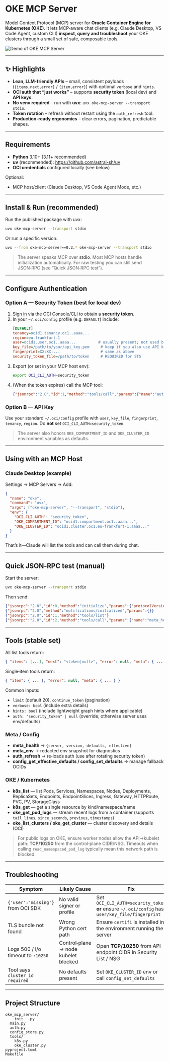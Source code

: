 # OKE MCP Server

Model Context Protocol (MCP) server for **Oracle Container Engine for Kubernetes (OKE)**. It lets MCP‑aware chat clients (e.g. Claude Desktop, VS Code Agent, custom CLI) **inspect, query and troubleshoot** your OKE clusters through a small set of safe, composable tools.

![Demo of OKE MCP Server](https://raw.githubusercontent.com/ronsevetoci/oke-mcp-server/main/assets/demo.gif)

---

## ✨ Highlights

- **Lean, LLM‑friendly APIs** – small, consistent payloads (`{items,next,error}` / `{item,error}`) with optional `verbose` and `hints`.
- **OCI auth that “just works”** – supports **security token** (local dev) and **API keys**.
- **No venv required** – run with **uvx**: `uvx oke-mcp-server --transport stdio`.
- **Token rotation** – refresh without restart using the `auth_refresh` tool.
- **Production‑ready ergonomics** – clear errors, pagination, predictable shapes.

---

## Requirements

- **Python** 3.10+ (3.11+ recommended)
- **uv** (recommended): <https://github.com/astral-sh/uv>
- **OCI credentials** configured locally (see below)

Optional:
- MCP host/client (Claude Desktop, VS Code Agent Mode, etc.)

---

## Install & Run (recommended)

Run the published package with uvx:

```bash
uvx oke-mcp-server --transport stdio
```

Or run a specific version:

```bash
uvx --from oke-mcp-server==0.2.* oke-mcp-server --transport stdio
```

> The server speaks MCP over **stdio**. Most MCP hosts handle initialization automatically. For raw testing you can still send JSON‑RPC (see “Quick JSON‑RPC test”).

---

## Configure Authentication

### Option A — Security Token (best for local dev)

1. Sign in via the OCI Console/CLI to obtain a **security token**.
2. In your `~/.oci/config` profile (e.g. `DEFAULT`) include:
   ```ini
   [DEFAULT]
   tenancy=ocid1.tenancy.oc1..aaaa...
   region=eu-frankfurt-1
   user=ocid1.user.oc1..aaaa...          # usually present; not used by STS signer
   key_file=/path/to/your/api_key.pem     # keep if you also use API key flows
   fingerprint=XX:XX:...                  # same as above
   security_token_file=/path/to/token     # REQUIRED for STS
   ```
3. Export (or set in your MCP host env):
   ```bash
   export OCI_CLI_AUTH=security_token
   ```
4. (When the token expires) call the MCP tool:
   ```json
   {"jsonrpc":"2.0","id":1,"method":"tools/call","params":{"name":"auth_refresh","arguments":{}}}
   ```

### Option B — API Key

Use your standard `~/.oci/config` profile with `user`, `key_file`, `fingerprint`, `tenancy`, `region`. Do **not** set `OCI_CLI_AUTH=security_token`.

> The server also honors `OKE_COMPARTMENT_ID` and `OKE_CLUSTER_ID` environment variables as defaults.

---

## Using with an MCP Host

### Claude Desktop (example)

Settings → MCP Servers → Add:

```json
{
  "name": "oke",
  "command": "uvx",
  "args": ["oke-mcp-server", "--transport", "stdio"],
  "env": {
    "OCI_CLI_AUTH": "security_token",
    "OKE_COMPARTMENT_ID": "ocid1.compartment.oc1..aaaa...",
    "OKE_CLUSTER_ID": "ocid1.cluster.oc1.eu-frankfurt-1.aaaa..."
  }
}
```

That’s it—Claude will list the tools and can call them during chat.

---

## Quick JSON‑RPC test (manual)

Start the server:

```bash
uvx oke-mcp-server --transport stdio
```

Then send:

```json
{"jsonrpc":"2.0","id":0,"method":"initialize","params":{"protocolVersion":"2024-11-05","capabilities":{},"clientInfo":{"name":"manual","version":"0.0.0"}}}
{"jsonrpc":"2.0","method":"notifications/initialized","params":{}}
{"jsonrpc":"2.0","id":1,"method":"tools/list"}
{"jsonrpc":"2.0","id":2,"method":"tools/call","params":{"name":"meta_health","arguments":{}}}
```

---

## Tools (stable set)

All list tools return:

```json
{ "items": [...], "next": "<token|null>", "error": null, "meta": { ... } }
```

Single‑item tools return:

```json
{ "item": { ... }, "error": null, "meta": { ... } }
```

Common inputs:
- `limit` (default 20), `continue_token` (pagination)
- `verbose: bool` (include extra details)  
- `hints: bool` (include lightweight graph hints where applicable)
- `auth: "security_token" | null` (override; otherwise server uses env/defaults)

### Meta / Config
- **meta_health** → `{server, version, defaults, effective}`
- **meta_env** → redacted env snapshot for diagnostics
- **auth_refresh** → re‑loads auth (use after rotating security token)
- **config_get_effective_defaults / config_set_defaults** → manage fallback OCIDs

### OKE / Kubernetes
- **k8s_list** — list Pods, Services, Namespaces, Nodes, Deployments, ReplicaSets, Endpoints, EndpointSlices, Ingress, Gateway, HTTPRoute, PVC, PV, StorageClass
- **k8s_get** — get a single resource by kind/namespace/name
- **oke_get_pod_logs** — stream recent logs from a container (supports `tail_lines`, `since_seconds`, `previous`, `timestamps`)
- **oke_list_clusters / oke_get_cluster** — cluster discovery and details (OCI)

> For public logs on OKE, ensure worker nodes allow the API->kubelet path: **TCP/10250** from the control‑plane CIDR/NSG. Timeouts when calling `read_namespaced_pod_log` typically mean this network path is blocked.

---

## Troubleshooting

| Symptom | Likely Cause | Fix |
|---|---|---|
| `{'user':'missing'}` from OCI SDK | No valid signer or profile | Set `OCI_CLI_AUTH=security_token` **or** ensure `~/.oci/config` has `user/key_file/fingerprint` |
| TLS bundle not found | Wrong Python cert path | Ensure `certifi` is installed in the environment running the server |
| Logs 500 / i/o timeout to `:10250` | Control‑plane → node kubelet blocked | Open **TCP/10250** from API endpoint CIDR in Security List / NSG |
| Tool says `cluster_id required` | No defaults present | Set `OKE_CLUSTER_ID` env or call `config_set_defaults` |

---

## Project Structure

```
oke_mcp_server/
  __init__.py
  main.py
  auth.py
  config_store.py
  tools/
    k8s.py
    oke_cluster.py
pyproject.toml
Makefile
```